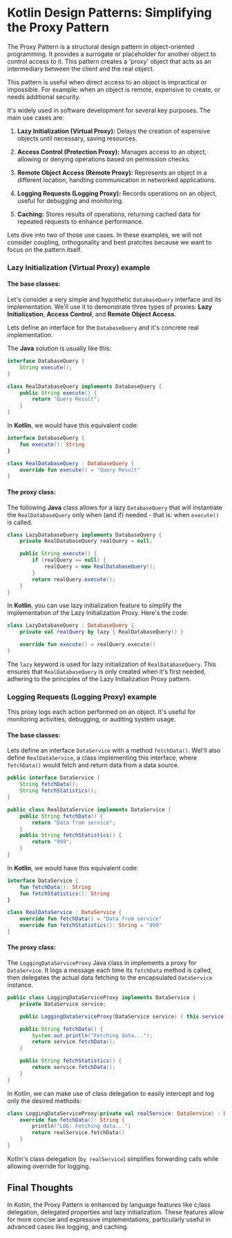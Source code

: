 # Kotlin Design Patterns: Simplifying the Proxy Pattern

The Proxy Pattern is a structural design pattern in object-oriented programming. It provides a surrogate or placeholder for another object to control access to it. This pattern creates a 'proxy' object that acts as an intermediary between the client and the real object.

This pattern is useful when direct access to an object is impractical or impossible. For example: when an object is remote, expensive to create, or needs additional security.

It's widely used in software development for several key purposes. The main use cases are:

1.  **Lazy Initialization (Virtual Proxy):** Delays the creation of expensive objects until necessary, saving resources.

2.  **Access Control (Protection Proxy):** Manages access to an object, allowing or denying operations based on permission checks.

3.  **Remote Object Access (Remote Proxy):** Represents an object in a different location, handling communication in networked applications.

4.  **Logging Requests (Logging Proxy):** Records operations on an object, useful for debugging and monitoring.

5.  **Caching:** Stores results of operations, returning cached data for repeated requests to enhance performance.

Lets dive into two of those use cases. In these examples, we will not consider coupling, orthogonality and best pratcites because we want to focus on the pattern itself.


### Lazy Initialization (Virtual Proxy) example

#### The base classes:

Let's consider a very simple and hypothetic `DatabaseQuery` interface and its implementation. We'll use it to demonstrate three types of proxies: **Lazy Initialization**, **Access Control**, and **Remote Object Access**.

Lets define an interface for the `DatabaseQuery` and it's concrete real implementation.

The **Java** solution is usually like this:
```java
interface DatabaseQuery { 
    String execute(); 
}

class RealDatabaseQuery implements DatabaseQuery {
    public String execute() {
        return "Query Result";
    }
}
```
In **Kotlin**, we would have this equivalent code:
```kotlin
interface DatabaseQuery {
    fun execute(): String
}

class RealDatabaseQuery : DatabaseQuery {
    override fun execute() = "Query Result"
}
```

#### The proxy class:
The following **Java** class allows for a lazy `DatabaseQuery` that will instantiate the `RealDatabaseQuery` only when (and if) needed - that is: when `execute()` is called.
```java
class LazyDatabaseQuery implements DatabaseQuery {
    private RealDatabaseQuery realQuery = null;

    public String execute() {
        if (realQuery == null) {
            realQuery = new RealDatabaseQuery();
        }
        return realQuery.execute();
    }
}
```
In **Kotlin**, you can use lazy initialization feature to simplify the implementation of the Lazy Initialization Proxy. Here's the code:
```kotlin
class LazyDatabaseQuery : DatabaseQuery {
    private val realQuery by lazy { RealDatabaseQuery() }

    override fun execute() = realQuery.execute()
}
```
The `lazy` keyword is used for lazy initialization of `RealDatabaseQuery`. This ensures that `RealDatabaseQuery` is only created when it's first needed, adhering to the principles of the Lazy Initialization Proxy pattern.

### Logging Requests (Logging Proxy) example

This proxy logs each action performed on an object. It's useful for monitoring activities, debugging, or auditing system usage.

#### The base classes:

Lets define an interface `DataService` with a method `fetchData()`. Wel'll also define `RealDataService`, a class implementing this interface, where `fetchData()` would fetch and return data from a data source.

```java
public interface DataService {
    String fetchData();
	String fetchStatistics();
}

public class RealDataService implements DataService {
    public String fetchData() {
        return "Data from service";
    }
    public String fetchStatistics() {
	    return "999";
	}
}
```
In **Kotlin**, we would have this equivalent code:
```kotlin
interface DataService {
    fun fetchData(): String
    fun fetchStatistics(): String
}

class RealDataService : DataService {
    override fun fetchData() = "Data from service"
    override fun fetchStatistics(): String = "999"
}
```

#### The proxy class:

The `LoggingDataServiceProxy` Java class in implements a proxy for `DataService`. It logs a message each time its `fetchData` method is called, then delegates the actual data fetching to the encapsulated `DataService` instance.
```java
public class LoggingDataServiceProxy implements DataService {
    private DataService service;

    public LoggingDataServiceProxy(DataService service) { this.service = service } 

    public String fetchData() {
        System.out.println("Fetching data...");
        return service.fetchData();
    }

	public String fetchStatistics() {
        return service.fetchData();
    }
}
```

In Kotlin, we can make use of class delegation to easily intercept and log only the desired methods:
```kotlin
class LoggingDataServiceProxy(private val realService: DataService) : DataService by realService {
    override fun fetchData(): String {
        println("LOG: Fetching data...")
        return realService.fetchData()
    }
}
```
Kotlin's class delegation (`by realService`) simplifies forwarding calls while allowing override for logging.

## Final Thoughts
In Kotlin, the Proxy Pattern is enhanced by language features like c;lass delegation, delegated properties and lazy initialization. These features allow for more concise and expressive implementations, particularly useful in advanced cases like logging, and caching.